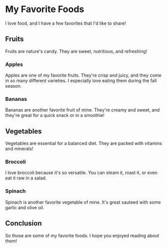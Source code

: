 # My Favorite Foods

I love food, and I have a few favorites that I'd like to share!

## Fruits

Fruits are nature's candy. They are sweet, nutritious, and refreshing!

### Apples

Apples are one of my favorite fruits. They're crisp and juicy, and they come in so many different varieties. I especially love eating them during the fall season.

### Bananas

Bananas are another favorite fruit of mine. They're creamy and sweet, and they're great for a quick snack or in a smoothie!

## Vegetables

Vegetables are essential for a balanced diet. They are packed with vitamins and minerals!

### Broccoli

I love broccoli because it's so versatile. You can steam it, roast it, or even eat it raw in a salad.

### Spinach

Spinach is another favorite vegetable of mine. It's great sauteed with some garlic and olive oil.

## Conclusion

So those are some of my favorite foods. I hope you enjoyed reading about them!
